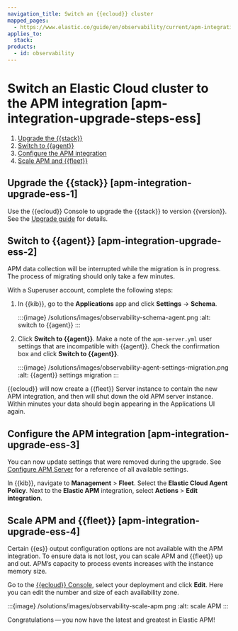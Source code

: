 ```yaml
---
navigation_title: Switch an {{ecloud}} cluster
mapped_pages:
  - https://www.elastic.co/guide/en/observability/current/apm-integration-upgrade-steps-ess.html
applies_to:
  stack:
products:
  - id: observability
---
```


# Switch an Elastic Cloud cluster to the APM integration [apm-integration-upgrade-steps-ess]

1. [Upgrade the {{stack}}](#apm-integration-upgrade-ess-1)
2. [Switch to {{agent}}](#apm-integration-upgrade-ess-2)
3. [Configure the APM integration](#apm-integration-upgrade-ess-3)
4. [Scale APM and {{fleet}}](#apm-integration-upgrade-ess-4)

## Upgrade the {{stack}} [apm-integration-upgrade-ess-1]

Use the {{ecloud}} Console to upgrade the {{stack}} to version {{version}}. See the [Upgrade guide](/deploy-manage/upgrade/deployment-or-cluster.md) for details.

## Switch to {{agent}} [apm-integration-upgrade-ess-2]

APM data collection will be interrupted while the migration is in progress. The process of migrating should only take a few minutes.

With a Superuser account, complete the following steps:

1. In {{kib}}, go to the **Applications** app and click **Settings** → **Schema**.

    :::{image} /solutions/images/observability-schema-agent.png
    :alt: switch to {{agent}}
    :::

2. Click **Switch to {{agent}}**. Make a note of the `apm-server.yml` user settings that are incompatible with {{agent}}. Check the confirmation box and click **Switch to {{agent}}**.

    :::{image} /solutions/images/observability-agent-settings-migration.png
    :alt: {{agent}} settings migration
    :::

{{ecloud}} will now create a {{fleet}} Server instance to contain the new APM integration, and then will shut down the old APM server instance. Within minutes your data should begin appearing in the Applications UI again.

## Configure the APM integration [apm-integration-upgrade-ess-3]

You can now update settings that were removed during the upgrade. See [Configure APM Server](/solutions/observability/apm/configure-apm-server.md) for a reference of all available settings.

In {{kib}}, navigate to **Management** > **Fleet**. Select the **Elastic Cloud Agent Policy**. Next to the **Elastic APM** integration, select **Actions** > **Edit integration**.

## Scale APM and {{fleet}} [apm-integration-upgrade-ess-4]

Certain {{es}} output configuration options are not available with the APM integration. To ensure data is not lost, you can scale APM and {{fleet}} up and out. APM’s capacity to process events increases with the instance memory size.

Go to the [{{ecloud}} Console](https://cloud.elastic.co?page=docs&placement=docs-body), select your deployment and click **Edit**. Here you can edit the number and size of each availability zone.

:::{image} /solutions/images/observability-scale-apm.png
:alt: scale APM
:::

Congratulations — you now have the latest and greatest in Elastic APM!
